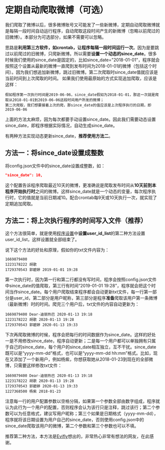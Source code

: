 # 定期自动爬取微博（可选）

我们爬取了微博以后，很多微博账号又可能发了一些新微博，定期自动爬取微博就是每隔一段时间自动运行程序，自动爬取这段时间产生的新微博（忽略以前爬过的旧微博）。本部分为可选部分，如果不需要可以忽略。

思路是**利用第三方软件，如crontab，让程序每隔一段时间运行一次**。因为是要跳过以前爬过的旧微博，只爬新微博。所以需要**设置一个动态的since_date**。很多时候我们使用的since_date是固定的，比如since_date="2018-01-01"，程序就会按照这个设置从最新的微博一直爬到发布时间为2018-01-01的微博（包括这个时间）。因为我们想追加新微博，跳过旧微博。第二次爬取时since_date值就应该是当前时间到上次爬取的时间。
如果我们使用最原始的方式实现追加爬取，应该是这样：

```text
假如程序第一次执行时间是2019-06-06，since_date假如为2018-01-01，那这一次就是爬取从2018-01-01到2019-06-06这段时间用户所发的微博；
第二次爬取，我们想要接着上次的爬，那since_date的值应该是上次程序执行的日期，即2019-06-06
```

上面的方法太麻烦，因为每次都要手动设置since_date。因此我们需要动态设置since_date，即程序根据实际情况，自动生成since_date。

有两种方法实现动态更新since_date，**推荐使用方法二**。

## 方法一：将since_date设置成整数

将config.json文件中的since_date设置成整数，如：

```json
"since_date": 10,
```

这个配置告诉程序爬取最近10天的微博，更准确说是爬取发布时间从**10天前到本程序开始执行时**之间的微博。这样since_date就是一个动态的变量，每次程序执行时，它的值就是当前日期减10。配合crontab每9天或10天执行一次，就实现了定期追加爬取。

## 方法二：将上次执行程序的时间写入文件（推荐）

这个方法很简单，就是使用[程序设置](https://github.com/dataabc/weiboSpider/blob/master/docs/settings.md)中**设置user_id_list**的第二种方法设置user_id_list，这样设置就全部结束了。

说下这个方法的好处和原理，假如你的txt文件内容为：

```text
1669879400
1223178222 胡歌
1729370543 郭碧婷 2019-01-01 19:28
```

第一次执行时，因为第一行和第二行都没有写时间，程序会按照config.json文件中since_date的值爬取，第三行有时间“2019-01-01 19:28”，程序就会把这个时间当作since_date。每个用户爬取结束程序都会自动更新txt文件，每一行第一部分是user_id，第二部分是用户昵称，第三部分是程序**准备**爬取该用户第一条微博（最新微博）时的时间。爬完三个用户后，txt文件的内容自动更新为：

```text
1669879400 Dear-迪丽热巴 2020-01-13 19:18
1223178222 胡歌 2020-01-13 19:28
1729370543 郭碧婷 2020-01-13 19:33
```

下次再爬取微博的时候，程序会把每行的时间数据作为since_date。这样的好处一是不用修改since_date，程序自动更新；二是每一个用户都可以单独拥有只属于自己的since_date，每个用户的since_date相互独立，互不干扰。since_date既可以是“yyyy-mm-dd”格式，也可以是“yyyy-mm-dd hh:mm”格式。比如，现在又添加了一个新用户，例如杨紫，你想获取她从2018-01-23到现在的全部微博，只需要这样修改txt文件：

```text
1669879400 Dear-迪丽热巴 2020-01-13 19:18
1223178222 胡歌 2020-01-13 19:28
1729370543 郭碧婷 2020-01-13 19:33
1227368500 杨紫 2018-01-23
```

注意每一行的用户配置参数以空格分隔，如果第一个参数全部由数字组成，程序就认为此行为一个用户的配置，否则程序会认为该行只是注释，跳过该行；第二个参数可以为任意格式，建议写用户昵称；第三个如果是日期格式（yyyy-mm-dd），程序就将该日期设置为用户自己的since_date，否则使用config.json中的since_date爬取该用户的微博，第二个参数和第三个参数也可以不填。

推荐第二种方法，本方法是[Evifly](https://github.com/Evifly)想出的，非常热心非常有想法的网友，在此感谢。
